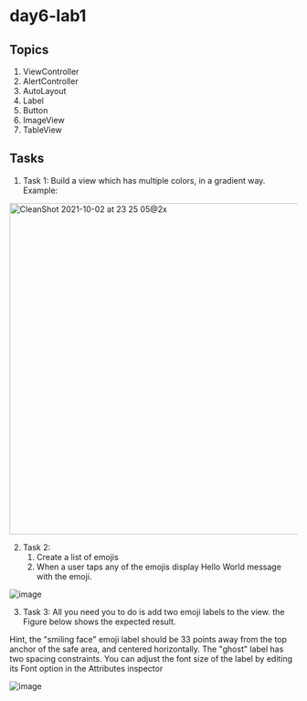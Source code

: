 # day6-lab1

## Topics 
1. ViewController
2. AlertController
3. AutoLayout
4. Label
5. Button
6. ImageView
7. TableView

## Tasks 
1. Task 1: Build a view which has multiple colors, in a gradient way.
Example:


<img width="580" alt="CleanShot 2021-10-02 at 23 25 05@2x" src="https://user-images.githubusercontent.com/34512743/135730902-b987c99d-3c26-48e5-bd6e-c7950ed95de3.png">


2. Task 2: 
   1. Create a list of emojis
   2. When a user taps any of the emojis display Hello World message with the emoji.

![image](https://user-images.githubusercontent.com/44459664/135349562-2ed461cf-8450-493d-94d8-650c52c42b7d.png)



3. Task 3: All you need you to do is add two emoji labels to the view. the Figure below shows the expected result. 

Hint, the "smiling face" emoji label should be 33 points away from the top anchor of the safe area, and centered horizontally.
The "ghost" label has two spacing constraints.
You can adjust the font size of the label by editing its Font option in the Attributes inspector

![image](https://user-images.githubusercontent.com/44459664/135350837-a8776a09-2db0-4aab-90f1-fd827a021658.png)





